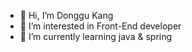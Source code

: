 - 👋 Hi, I’m Donggu Kang
- 👀 I’m interested in Front-End developer
- 🌱 I’m currently learning java & spring
